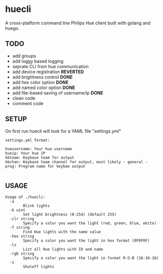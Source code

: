 # huecli
A cross-platform command line Philips Hue client built with golang and huego.

## TODO

* add groups
* add loggy based logging
* seprate CLI from hue communication
* add device registration **REVERTED**
* add brightness control **DONE**
* add hex color option **DONE**
* add named color option **DONE**
* add file-based saving of username/ip **DONE**
* clean code
* comment code

## SETUP

On first run huecli will look for a YAML file "settings.yml"

```
settings.yml format:

hueusername: Your hue username
hueip: Your hue IP
kbteam: Keybase team for output
kbchan: Keybase team channel for output, most likely - general -
prog: Program name for keybae output
 
```

## USAGE

```
Usage of ./huecli:
  -a    
        Blink lights
  -b uint
        Set light brightness (0-254) (default 255)
  -clr string
        Specify a color you want the light (red, green, blue, white)
  -f string
        Find Hue lights with the name value
  -hex string
        Specify a color you want the light in hex format (0F0F0F)
  -ls
        List all Hue lights with ID and name
  -rgb string
        Specify a color you want the light in format R-G-B (16-16-16)
  -s    
        Shutoff lights

```